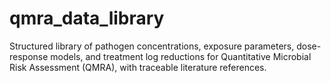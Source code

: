 # qmra_data_library
Structured library of pathogen concentrations, exposure parameters, dose-response models, and treatment log reductions for Quantitative Microbial Risk Assessment (QMRA), with traceable literature references.
